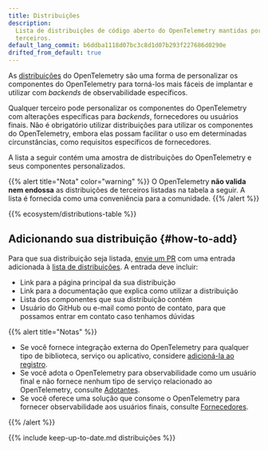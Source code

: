 ```yaml
---
title: Distribuições
description:
  Lista de distribuições de código aberto do OpenTelemetry mantidas por
  terceiros.
default_lang_commit: b6ddba1118d07bc3c8d1d07b293f227686d0290e
drifted_from_default: true
---
```


As [distribuições](/docs/concepts/distributions/) do OpenTelemetry são uma forma
de personalizar os componentes do OpenTelemetry para torná-los mais fáceis de
implantar e utilizar com _backends_ de observabilidade específicos.

Qualquer terceiro pode personalizar os componentes do OpenTelemetry com
alterações específicas para _backends_, fornecedores ou usuários finais. Não é
obrigatório utilizar distribuições para utilizar os componentes do
OpenTelemetry, embora elas possam facilitar o uso em determinadas
circunstâncias, como requisitos específicos de fornecedores.

A lista a seguir contém uma amostra de distribuições do OpenTelemetry e seus
componentes personalizados.

{{% alert title="Nota" color="warning" %}} O OpenTelemetry **não valida nem
endossa** as distribuições de terceiros listadas na tabela a seguir. A lista é
fornecida como uma conveniência para a comunidade. {{% /alert %}}

{{% ecosystem/distributions-table %}}

## Adicionando sua distribuição {#how-to-add}

Para que sua distribuição seja listada, [envie um PR] com uma entrada adicionada
à [lista de distribuições]. A entrada deve incluir:

- Link para a página principal da sua distribuição
- Link para a documentação que explica como utilizar a distribuição
- Lista dos componentes que sua distribuição contém
- Usuário do GitHub ou e-mail como ponto de contato, para que possamos entrar em
  contato caso tenhamos dúvidas

{{% alert title="Notas" %}}

- Se você fornece integração externa do OpenTelemetry para qualquer tipo de
  biblioteca, serviço ou aplicativo, considere
  [adicioná-la ao registro](/ecosystem/registry/adding).
- Se você adota o OpenTelemetry para observabilidade como um usuário final e não
  fornece nenhum tipo de serviço relacionado ao OpenTelemetry, consulte
  [Adotantes](/ecosystem/adopters).
- Se você oferece uma solução que consome o OpenTelemetry para fornecer
  observabilidade aos usuários finais, consulte
  [Fornecedores](/ecosystem/vendors).

{{% /alert %}}

[envie um PR]: /docs/contributing/pull-requests/

{{% include keep-up-to-date.md distribuições %}}

[lista de distribuições]:
  https://github.com/open-telemetry/opentelemetry.io/tree/main/data/ecosystem/distributions.yaml
